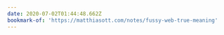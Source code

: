 ```yaml
---
date: 2020-07-02T01:44:48.662Z
bookmark-of: 'https://matthiasott.com/notes/fussy-web-true-meaning'
---
```


